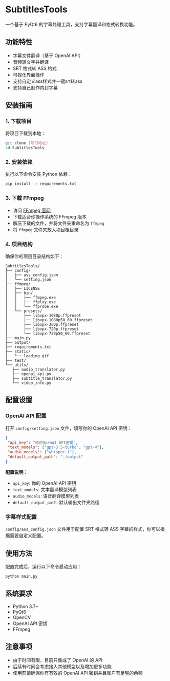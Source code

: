 # SubtitlesTools

一个基于 PyQt6 的字幕处理工具，支持字幕翻译和格式转换功能。

## 功能特性

- 字幕文件翻译（基于 OpenAI API）
- 音频转文字并翻译
- SRT 格式转 ASS 格式
- 可视化界面操作
- 支持自定义ass样式并一键srt转ass
- 支持自己制作内封字幕

## 安装指南

### 1. 下载项目

将项目下载到本地：

```bash
git clone [项目地址]
cd SubtitlesTools
```

### 2. 安装依赖

执行以下命令安装 Python 依赖：

```bash
pip install -r requirements.txt
```

### 3. 下载 FFmpeg

- 访问 [FFmpeg 官网](https://ffmpeg.org/download.html)
- 下载适合你操作系统的 FFmpeg 版本
- 解压下载的文件，并将文件夹重命名为 `ffmpeg`
- 将 `ffmpeg` 文件夹放入项目根目录

### 4. 项目结构

确保你的项目目录结构如下：

```
SubtitlesTools/
├── config/
│   ├── ass_config.json
│   └── setting.json
├── ffmpeg/
│   ├── LICENSE
│   ├── bin/
│   │   ├── ffmpeg.exe
│   │   ├── ffplay.exe
│   │   └── ffprobe.exe
│   └── presets/
│       ├── libvpx-1080p.ffpreset
│       ├── libvpx-1080p50_60.ffpreset
│       ├── libvpx-360p.ffpreset
│       ├── libvpx-720p.ffpreset
│       └── libvpx-720p50_60.ffpreset
├── main.py
├── output/
├── requirements.txt
├── static/
│   └── loading.gif
├── test/
└── utils/
   ├── audio_translator.py
   ├── openai_api.py
   ├── subtitle_translator.py
   └── video_info.py
```

## 配置设置

### OpenAI API 配置

打开 `config/setting.json` 文件，填写你的 OpenAI API 密钥：

```json
{
 "api_key": "你的OpenAI API密钥",
 "text_models": ["gpt-3.5-turbo", "gpt-4"],
 "audio_models": ["whisper-1"],
 "default_output_path": "./output"
}
```

**配置说明：**
- `api_key`: 你的 OpenAI API 密钥
- `text_models`: 文本翻译模型列表
- `audio_models`: 语音翻译模型列表  
- `default_output_path`: 默认输出文件夹路径

### 字幕样式配置

`config/ass_config.json` 文件用于配置 SRT 格式转 ASS 字幕的样式，你可以根据需要自定义配置。

## 使用方法

配置完成后，运行以下命令启动应用：

```bash
python main.py
```

## 系统要求

- Python 3.7+
- PyQt6
- OpenCV
- OpenAI API 密钥
- FFmpeg

## 注意事项

- 由于时间有限，目前只集成了 OpenAI 的 API
- 后续有时间会考虑接入其他模型以及增加更多功能
- 使用前请确保你有有效的 OpenAI API 密钥并且账户有足够的余额
